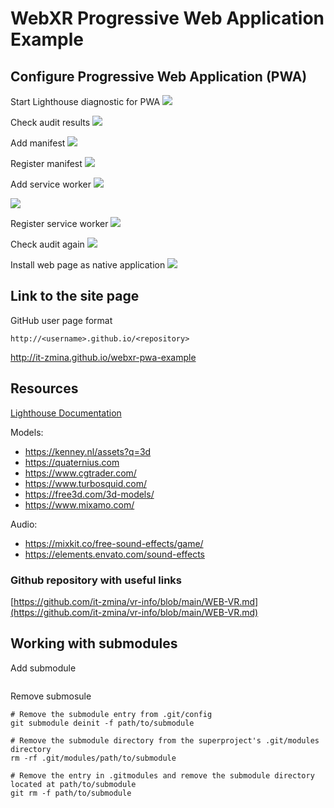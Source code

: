 # WebXR Progressive Web Application Example

## Configure Progressive Web Application (PWA)

Start Lighthouse diagnostic for PWA 
![](info/diagnostic.png)

Check audit results
![](info/diagnostic_results.png)

Add manifest
![](info/manifext.json.png)

Register manifest
![](info/inidex.html.png)

Add service worker
![](info/service_worker_1.png)

![](info/service_worker_2.png)

Register service worker
![](info/index.js.png)

Check audit again
![](info/successful_audit.png)

Install web page as native application
![](info/installable_button.png)



## Link to the site page
GitHub user page format
```
http://<username>.github.io/<repository>
```
http://it-zmina.github.io/webxr-pwa-example


## Resources


[Lighthouse Documentation](https://developer.chrome.com/docs/lighthouse/overview/)

Models:
- https://kenney.nl/assets?q=3d
- https://quaternius.com
- https://www.cgtrader.com/
- https://www.turbosquid.com/
- https://free3d.com/3d-models/
- https://www.mixamo.com/

Audio:
- https://mixkit.co/free-sound-effects/game/
- https://elements.envato.com/sound-effects

### Github repository with useful links

[https://github.com/it-zmina/vr-info/blob/main/WEB-VR.md](https://github.com/it-zmina/vr-info/blob/main/WEB-VR.md)

## Working with submodules

Add submodule

```aidl

```

Remove submosule
```aidl
# Remove the submodule entry from .git/config
git submodule deinit -f path/to/submodule

# Remove the submodule directory from the superproject's .git/modules directory
rm -rf .git/modules/path/to/submodule

# Remove the entry in .gitmodules and remove the submodule directory located at path/to/submodule
git rm -f path/to/submodule
```